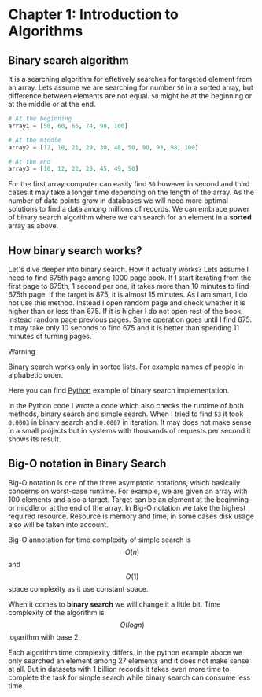 # Chapter 1: Introduction to Algorithms

## Binary search algorithm

It is a searching algorithm for effetively searches for targeted element from an array. Lets assume we are searching for number `50` in a sorted array, but difference between elements are not equal. `50` might be at the beginning or at the middle or at the end.

```python
# At the beginning
array1 = [50, 60, 65, 74, 98, 100]

# At the middle
array2 = [12, 18, 21, 29, 30, 48, 50, 90, 93, 98, 100]

# At the end
array3 = [10, 12, 22, 28, 45, 49, 50]

```

For the first array computer can easily find `50` however in second and third cases it may take a longer time depending on the length of the array. As the number of data points grow in databases we will need more optimal solutions to find a data among millions of records. We can embrace power of binary search algorithm where we can search for an element in a **sorted** array as above.

## How binary search works?

Let's dive deeper into binary search. How it actually works? Lets assume I need to find 675th page among 1000 page book. If I start iterating from the first page to 675th, 1 second per one, it takes more than 10 minutes to find 675th page. If the target is 875, it is almost 15 minutes. As I am smart, I do not use this method. Instead I open random page and check whether it is higher than or less than 675. If it is higher I do not open rest of the book, instead random page previous pages. Same operation goes until I find 675. It may take only 10 seconds to find 675 and it is better than spending 11 minutes of turning pages.

>[!WARNING]
>Binary search works only in sorted lists. For example names of people in alphabetic order.

Here you can find [Python](./binary_search1.py) example of binary search implementation.

In the Python code I wrote a code which also checks the runtime of both methods, binary search and simple search. When I tried to find `53` it took `0.0003` in binary search and `0.0007` in iteration. It may does not make sense in a small projects but in systems with thousands of requests per second it shows its result.

## Big-O notation in Binary Search

Big-O notation is one of the three asymptotic notations, which basically concerns on worst-case runtime. For example, we are given an array with 100 elements and also a target. Target can be an element at the beginning or middle or at the end of the array. In Big-O notation we take the highest required resource. Resource is memory and time, in some cases disk usage also will be taken into account.

Big-O annotation for time complexity of simple search is $$O(n)$$ and $$O(1)$$ space complexity as it use constant space.

When it comes to **binary search** we will change it a little bit. Time complexity of the algorithm is $$O(logn)$$ logarithm with base 2.

Each algorithm time complexity differs. In the python example aboce we only searched an element among 27 elements and it does not make sense at all. But in datasets with 1 billion records it takes even more time to complete the task for simple search while binary search can consume less time.
